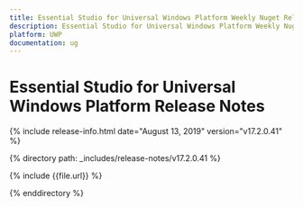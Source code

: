 ```yaml
---
title: Essential Studio for Universal Windows Platform Weekly Nuget Release Release Notes  
description: Essential Studio for Universal Windows Platform Weekly Nuget Release Release Notes  
platform: UWP
documentation: ug
---
```


# Essential Studio for Universal Windows Platform  Release Notes  

{% include release-info.html date="August 13, 2019"  version="v17.2.0.41" %} 


{% directory path: _includes/release-notes/v17.2.0.41 %}

{% include {{file.url}} %}

{% enddirectory %}